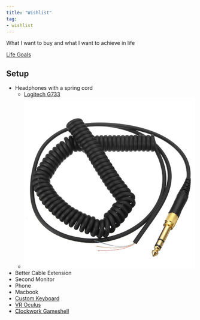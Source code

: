 ```yaml
---
title: "Wishlist"
tag:
- wishlist
---
```


What I want to buy and what I want to achieve in life

[Life Goals](Goals.md)

## Setup
- Headphones with a spring cord
	- [Logitech G733](https://www.logitechg.com/en-us/products/gaming-audio/g733-rgb-wireless-headset.981-000942.html)
	- ![Spring Wire](./images/springwire.jpg)
- Better Cable Extension
- Second Monitor
-  Phone
-  Macbook
-  [Custom Keyboard](custom%20keyboard.md)
-  [VR Oculus](https://store.facebook.com/quest/)
-  [Clockwork Gameshell](https://www.clockworkpi.com/gameshell)
